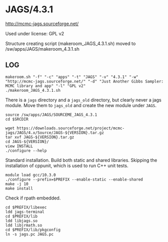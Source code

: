 JAGS/4.3.1
==========

<http://mcmc-jags.sourceforge.net/>

Used under license:
GPL v2


Structure creating script (makeroom_JAGS_4.3.1.sh) moved to /sw/apps/JAGS/makeroom_4.3.1.sh

LOG
---

    makeroom.sh "-f" "-c" "apps" "-t" "JAGS" "-v" "4.3.1" "-w" "http://mcmc-jags.sourceforge.net/" "-d" "Just Another Gibbs Sampler: MCMC library and app" "-l" "GPL v2"
    ./makeroom_JAGS_4.3.1.sh

There is a `jags` directory and a `jags_old` directory, but clearly never a
jags module.  Move them to `jags_old` and create the new module under `JAGS`.

    source /sw/apps/JAGS/SOURCEME_JAGS_4.3.1
    cd $SRCDIR

    wget https://downloads.sourceforge.net/project/mcmc-jags/JAGS/4.x/Source/JAGS-${VERSION}.tar.gz
    tar xvf JAGS-${VERSION}.tar.gz 
    cd JAGS-${VERSION}/
    view INSTALL 
    ./configure --help

Standard installation.  Build both static and shared libraries.  Skipping the
installation of cppunit, which is used to run C++ unit tests.

    module load gcc/10.3.0
    ./configure --prefix=$PREFIX --enable-static --enable-shared 
    make -j 10
    make install

Check if rpath embedded.

    cd $PREFIX/libexec
    ldd jags-terminal
    cd $PREFIX/lib
    ldd libjags.so
    ldd libjrmath.so
    cd $PREFIX/lib/pkgconfig
    ln -s jags.pc JAGS.pc

